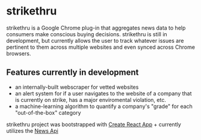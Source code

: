 # strikethru

strikethru is a Google Chrome plug-in that aggregates news data to help consumers make conscious buying decisions. strikethru is still in development, but currently allows the user to track whatever issues are pertinent to them across multiple websites and even synced across Chrome browsers.

## Features currently in development

- an internally-built webscraper for vetted websites
- an alert system for if a user navigates to the website of a company that is currently on strike, has a major enviromental violation, etc.
- a machine-learning algorithm to quantify a company's "grade" for each "out-of-the-box" category

strikethru project was bootstrapped with [Create React App](https://github.com/facebook/create-react-app) + currently utilizes the [News Api](https://newsapi.org/)
